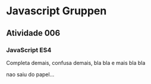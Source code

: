 # Javascript Gruppen

## Atividade 006

### JavaScript ES4

Completa demais, confusa demais, bla bla e mais bla bla

nao saiu do papel... 